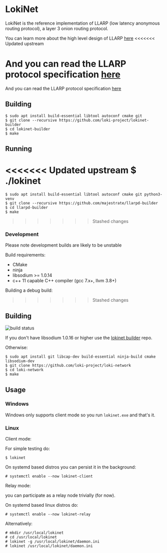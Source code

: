 # LokiNet

LokiNet is the reference implementation of LLARP (low latency anonymous routing protocol), a layer 3 onion routing protocol.

You can learn more about the high level design of LLARP [here](doc/high-level.txt)
<<<<<<< Updated upstream

And you can read the LLARP protocol specification [here](doc/proto_v0.txt)
=======
And you can read the LLARP protocol specification [here](doc/proto_v0.txt)

## Building

    $ sudo apt install build-essential libtool autoconf cmake git
    $ git clone --recursive https://github.com/loki-project/lokinet-builder
    $ cd lokinet-builder
    $ make 

## Running

<<<<<<< Updated upstream
    $ ./lokinet
=======
    $ sudo apt install build-essential libtool autoconf cmake git python3-venv
    $ git clone --recursive https://github.com/majestrate/llarpd-builder
    $ cd llarpd-builder
    $ make
>>>>>>> Stashed changes

### Development

Please note development builds are likely to be unstable

Build requirements:

* CMake
* ninja
* libsodium >= 1.0.14
* c++ 11 capable C++ compiler (gcc 7.x+, llvm 3.8+)


Building a debug build:
>>>>>>> Stashed changes


## Building

![build status](https://gitlab.com/lokiproject/loki-network/badges/master/pipeline.svg "build status")


If you don't have libsodium 1.0.16 or higher use the [lokinet builder](https://github.com/loki-project/lokinet-builder) repo.

Otherwise:

    $ sudo apt install git libcap-dev build-essential ninja-build cmake libsodium-dev
    $ git clone https://github.com/loki-project/loki-network
    $ cd loki-network
    $ make

## Usage

### Windows

Windows only supports client mode so you run `lokinet.exe` and that's it.

### Linux

Client mode:

For simple testing do:

    $ lokinet
   
On systemd based distros you can persist it in the background:

    # systemctl enable --now lokinet-client
   
   
Relay mode:

you can participate as a relay node trivially (for now).

On systemd based linux distros do:

    # systemctl enable --now lokinet-relay

Alternatively:

    # mkdir /usr/local/lokinet
    # cd /usr/local/lokinet
    # lokinet -g /usr/local/lokinet/daemon.ini
    # lokinet /usr/local/lokinet/daemon.ini
